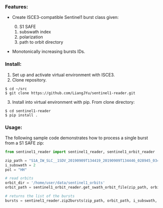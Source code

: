 ### Features:
- Create ISCE3-compatible Sentinel1 burst class given:

    0. S1 SAFE
    1. subswath index
    2. polarization
    3. path to orbit directory
- Monotonically increasing bursts IDs.

### Install:

1. Set up and activate virtual environment with ISCE3.
2. Clone repository.
```
$ cd ~/src
$ git clone https://github.com/LiangJYu/sentinel1-reader.git
```
3. Install into virtual environment with pip. From clone directory:
```
$ cd sentinel1-reader
$ pip install .
```

### Usage:
The following sample code demonstrates how to process a single burst from a S1 SAFE zip:
```python
from sentinel1_reader import sentinel1_reader, sentinel1_orbit_reader

zip_path = "S1A_IW_SLC__1SDV_20190909T134419_20190909T134446_028945_03483B_B9E1.zip"
i_subswath = 2
pol = "HH"

# read orbits
orbit_dir = '/home/user/data/sentinel1_orbits'
orbit_path = sentinel1_orbit_reader.get_swath_orbit_file(zip_path, orbit_dir)

# returns the list of the bursts
bursts = sentinel1_reader.zip2bursts(zip_path, orbit_path, i_subswath, pol)
```
